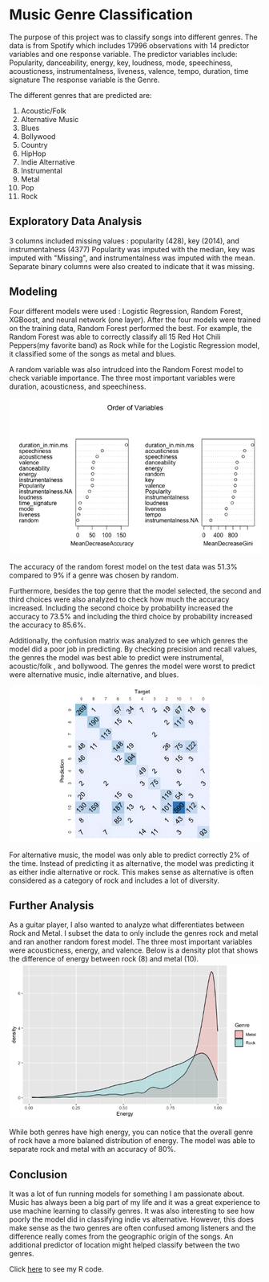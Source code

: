# Music Genre Classification

The purpose of this project was to classify songs into different genres. The data is from Spotify which includes 17996 observations with 14 predictor variables and one response variable.
The predictor variables include: Popularity, danceability, energy, key, loudness, mode, speechiness, acousticness, instrumentalness, liveness, valence, tempo, duration, time signature
The response variable is the Genre.

The different genres that are predicted are:
  1. Acoustic/Folk
  2. Alternative Music
  3. Blues
  4. Bollywood
  5. Country
  6. HipHop
  7. Indie Alternative
  8. Instrumental
  9. Metal
  10. Pop
  11. Rock

## Exploratory Data Analysis
3 columns included missing values : popularity (428), key (2014), and instrumentalness (4377)
Popularity was imputed with the median, key was imputed with "Missing", and instrumentalness was imputed with the mean. 
Separate binary columns were also created to indicate that it was missing.

## Modeling
Four different models were used : Logistic Regression, Random Forest, XGBoost, and neural network (one layer).
After the four models were trained on the training data, Random Forest performed the best.
For example, the Random Forest was able to correctly classify all 15 Red Hot Chili Peppers(my favorite band) as Rock while for the Logistic Regression model, it classified some of the songs as metal and blues.

A random variable was also intrudced into the Random Forest model to check variable importance. 
The three most important variables were duration, acousticness, and speechiness.

![Variable Importance](/variableimportance.png)

The accuracy of the random forest model on the test data was 51.3% compared to 9% if a genre was chosen by random. 

Furthermore, besides the top genre that the model selected, the second and third choices were also analyzed to check how much the accuracy increased. 
Including the second choice by probability increased the accuracy to 73.5% and including the third choice by probability increased the accuracy to 85.6%.

Additionally, the confusion matrix was analyzed to see which genres the model did a poor job in predicting. 
By checking precision and recall values, the genres the model was best able to predict were instrumental, acoustic/folk , and bollywood.
The genres the model were worst to predict were alternative music, indie alternative, and blues. 

![Confusion Matrix](/confusionmatrix.png)

For alternative music, the model was only able to predict correctly 2% of the time. Instead of predicting it as alternative, the model was predicting it as either indie alternative or rock. 
This makes sense as alternative is often considered as a category of rock and includes a lot of diversity. 

## Further Analysis
As a guitar player, I also wanted to analyze what differentiates between Rock and Metal. 
I subset the data to only include the genres rock and metal and ran another random forest model. 
The three most important variables were acousticness, energy, and valence. 
Below is a density plot that shows the difference of energy between rock (8) and metal (10).
![Density Plot](/energy.png)

While both genres have high energy, you can notice that the overall genre of rock have a more balaned distribution of energy.
The model was able to separate rock and metal with an accuracy of 80%. 

## Conclusion
It was a lot of fun running models for something I am passionate about. 
Music has always been a big part of my life and it was a great experience to use machine learning to classify genres. 
It was also interesting to see how poorly the model did in classifying indie vs alternative. 
However, this does make sense as the two genres are often confused among listeners and the difference really comes from the geographic origin of the songs.
An additional predictor of location might helped classify between the two genres. 

Click [here](https://github.com/coustic93/Music-Genre-Classification) to see my R code. 
